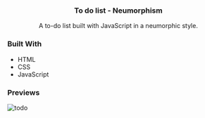 <div align="center">
  <a href="https://github.com/laureneaves/admin_dashboard">
  </a>

<h3 align="center">To do list - Neumorphism</h3>

  <p align="center">
    A to-do list built with JavaScript in a neumorphic style.
    <br />
  </p>
</div>

### Built With

- HTML
- CSS
- JavaScript
### Previews

![todo](https://user-images.githubusercontent.com/100521870/205064171-65270bd4-e901-4cb7-bfb4-e274fb2f9217.PNG)
